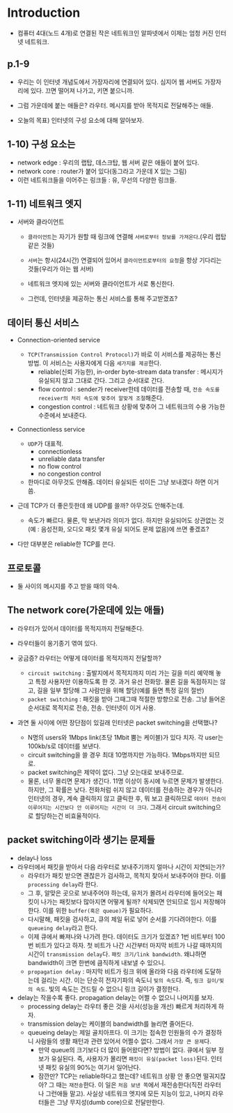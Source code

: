 # Introduction

- 컴퓨터 4대(노드 4개)로 연결된 작은 네트워크인 알파넷에서 이제는 엄청 커진 인터넷 네트워크.
## p.1-9 
- 우리는 이 인터넷 개념도에서 가장자리에 연결되어 있다. 심지어 웹 서버도 가장자리에 있다. 끄면 떨어져 나가고, 키면 붙으니까.
- 그럼 가운데에 붙는 애들은? 라우터. 메시지를 받아 목적지로 전달해주는 애들.

- 오늘의 목표) 인터넷의 구성 요소에 대해 알아보자.

## 1-10) 구성 요소는
- network edge : 우리의 랩탑, 데스크탑, 웹 서버 같은 애들이 붙어 있다.
- network core : router가 붙어 있다(동그라고 가운데 X 있는 그림)
- 이런 네트워크들을 이어주는 링크들 : 유, 무선의 다양한 링크들.

## 1-11) 네트워크 엣지
- 서버와 클라이언트
    - `클라이언트`는 자기가 원할 때 링크에 연결해 `서버로부터 정보를 가져온다`.(우리 랩탑 같은 것들)
    - `서버`는 항시(24시간) 연결되어 있어서 `클라이언트로부터의 요청`을 항상 기다리는 것들(우리가 아는 웹 서버)
    - 네트워크 엣지에 있는 서버와 클라이언트가 서로 통신한다.

    - 그런데, 인터넷을 제공하는 통신 서비스를 통해 주고받겠죠?

## 데이터 통신 서비스
- Connection-oriented service
    - `TCP(Transmission Control Protocol)`가 바로 이 서비스를 제공하는 통신 방법. 이 서비스는 사용자에게 다음 `세가지를 제공`한다.
        - reliable(신뢰 가능한), in-order byte-stream data transfer : 메시지가 유실되지 않고 그대로 간다. 그리고 순서대로 간다.
        - flow control : sender가 receiver한테 데이터를 전송할 때, `전송 속도를 receiver의 처리 속도에 맞추어 알맞게 조절`해준다.
        - congestion control : 네트워크 상황에 맞추어 그 네트워크의 수용 가능한 수준에서 보내준다.
- Connectionless service
    - `UDP`가 대표적.
        - connectionless
        - unreliable data transfer
        - no flow control
        - no congestion control
    - 한마디로 아무것도 안해줌. 데이터 유실되든 섞이든 그냥 보내겠다 하면 이거 씀.

- 근데 TCP가 더 좋은듯한데 왜 UDP를 쓸까? 아무것도 안해주는데.
    - 속도가 빠르다. 물론, 막 보낸거라 의미가 없다. 하지만 유실되어도 상관없는 것(예 : 음성전화, 오디오 패킷 몇개 유실 되어도 문제 없음)에 쓰면 좋겠죠?
- 다만 대부분은 reliable한 TCP를 쓴다.

## 프로토콜
- 둘 사이의 메시지를 주고 받을 때의 약속.

## The network core(가운데에 있는 애들)
- 라우터가 있어서 데이터를 목적지까지 전달해준다.
- 라우터들이 옹기종기 엮여 있다.
- 궁금증? 라우터는 어떻게 데이터를 목적지까지 전달할까?
    - `circuit switching` : 출발지에서 목적지까지 미리 가는 길을 미리 예약해 놓고 특정 사용자만 이용하도록 한 것. 과거 유선 전화망. 물론 길을 독점하지는 않고, 길을 일부 할당해 그 사람만을 위해 할당(예를 들면 특정 길의 절반)
    - `packet switching` : 패킷을 받아 그때그때 적절한 방향으로 전송. 그냥 들어온 순서대로 목적지로 전송, 전송. 인터넷이 이거 사용.

- 과연 둘 사이에 어떤 장단점이 있길래 인터넷은 packet switching을 선택했나?
    - N명의 users와 1Mbps link(초당 1Mbit 뿜는 케이블)가 있다 치자. 각 user는 100kb/s로 데이터를 보낸다.
    - circuit switching을 쓸 경우 최대 10명까지만 가능하다. 1Mbps까지만 되므로.
    - packet switching은 제약이 없다. 그냥 오는대로 보내주므로.
    - 물론, 너무 몰리면 문제가 생긴다. 11명 이상이 동시에 누르면 문제가 발생한다. 하지만, 그 확률은 낮다. 전화처럼 쉬지 않고 데이터를 전송하는 경우가 아니라 인터넷의 경우, 계속 클릭하지 않고 클릭한 후, 뭐 보고 클릭하므로 `데이터 전송이 이루어지는 시간보다 안 이루어지는 시간이 더 크다`. 그래서 circuit switching으로 할당하는건 비효율적이다.

## packet switching이라 생기는 문제들
- delay나 loss
- 라우터에서 패킷을 받아서 다음 라우터로 보내주기까지 얼마나 시간이 지연되는가?
    - 라우터가 패킷 받으면 괜찮은가 검사하고, 목적지 찾아서 보내주어야 한다. 이를 `processing delay`라 한다.
    - 그 후, 알맞은 곳으로 보내주어야 하는데, 유저가 몰려서 라우터에 들어오는 패킷이 나가는 패킷보다 많아지면 어떻게 될까? 삭제되면 안되므로 임시 저장해야 한다. 이를 위한 `buffer(혹은 queue)`가 필요하다.
    - 다시말해, 패킷을 검사하고, 큐의 제일 뒤로 넣어 순서를 기다려야한다. 이를 `queueing delay`라고 한다.
    - 이제 큐에서 빠져나와 나가려 한다. 데이터도 크기가 있겠죠? 1번 비트부터 100번 비트가 있다고 하자. 첫 비트가 나간 시간부터 마지막 비트가 나갈 때까지의 시간이 `transmission delay`다. `패킷 크기/link bandwidth`. 왜냐하면 bandwidth이 크면 한번에 큼직하게 내보낼 수 있으니.
    - `propagation delay` : 마지막 비트가 링크 위에 올라와 다음 라우터에 도달하는데 걸리는 시간. 이는 단순히 전자기파의 속도니 `빛의 속도`다. 즉, `링크 길이/빛의 속도`. 빛의 속도는 건드릴 수 없으니 링크 길이가 결정한다.
- delay는 작을수록 좋다. propagation delay는 어쩔 수 없으니 나머지를 보자.
    - processing delay는 라우터 좋은 것을 사서(성능을 개선) 빠르게 처리하게 하자.
    - transmission delay는 케이블의 bandwidth를 늘리면 줄어든다.
    - queueing delay는 제일 골치아프다. 이 크기는 접속한 인원들의 수가 결정하니 사람들의 생활 패턴과 관련 있어서 어쩔수 없다. 그래서 `가장 큰 문제`다.
        - 만약 queue의 크기보다 더 많이 들어왔다면? 방법이 없다. 큐에서 일부 정보가 유실된다. 즉, 사용자가 몰리면 `패킷이 유실(packet loss)`된다. 인터넷 패킷 유실의 90%는 여기서 일어난다.
        - 잠깐만? TCP는 reliable하다고 했는데? 네트워크 상황 안 좋으면 떨궈지잖아? 그 때는 `재전송`한다. 이 일은 `처음 보낸 쪽`에서 재전송한다(직전 라우터나 그런애들 말고). 사실상 네트워크 엣지에 모든 지능이 있고, 나머지 라우터들은 그냥 무지성(dumb core)으로 전달만한다.